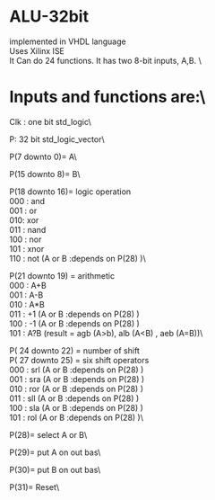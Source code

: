# ALU-32bit
implemented in VHDL language\
Uses Xilinx ISE\
It Can do 24 functions. It has two 8-bit inputs, A,B. \ 

# Inputs and functions are:\
Clk : one bit std_logic\

P: 32 bit std_logic_vector\

P(7 downto 0)= A\

P(15 downto 8)= B\

P(18 downto 16)= logic operation \
000 : and\
001 : or\
010: xor\
011 : nand\
100 : nor\
101 : xnor\
110 : not (A or B :depends on P(28) )\

P(21 downto 19) = arithmetic\
000 : A+B\
001 : A-B\
010 : A*B\
011 : +1 (A or B :depends on P(28) )\
100 : -1 (A or B :depends on P(28) )\
101 : A?B (result = agb (A>b), alb (A<B) , aeb (A=B))\

P( 24 downto 22) = number of shift\
P( 27 downto 25) = six shift operators\
000 : srl (A or B :depends on P(28) )\
001 : sra (A or B :depends on P(28) )\
010 : ror (A or B :depends on P(28) )\
011 : sll (A or B :depends on P(28) )\
100 : sla (A or B :depends on P(28) )\
101 : rol (A or B :depends on P(28) )\

P(28)= select A or B\

P(29)= put A on out bas\

P(30)= put B on out bas\

P(31)= Reset\
